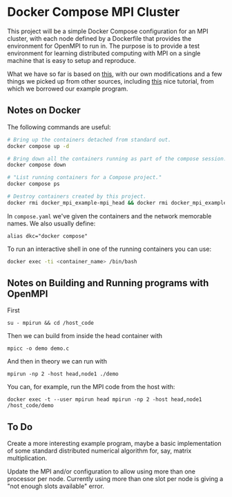 # Docker Compose MPI Cluster

This project will be a simple Docker Compose configuration for an MPI cluster,
with each node defined by a Dockerfile that provides the environment
for OpenMPI to run in. The purpose is to provide a test environment for
learning distributed computing with MPI on a single machine that is
easy to setup and reproduce.

What we have so far is based on
[this](https://codigos.ufsc.br/setic-hpc/openmpi/-/blob/master/Dockerfile),
with our own modifications and a few things we picked up from other sources,
including [this](https://mpitutorial.com/tutorials/mpi-hello-world/)
nice tutorial, from which we borrowed our example program.

## Notes on Docker

The following commands are useful:

```bash
# Bring up the containers detached from standard out.
docker compose up -d

# Bring down all the containers running as part of the compose session.
docker compose down

# "List running containers for a Compose project."
docker compose ps

# Destroy containers created by this project.
docker rmi docker_mpi_example-mpi_head && docker rmi docker_mpi_example-mpi_node
```

In `compose.yaml` we've given the containers and the network memorable names.
We also usually define:

```shell
alias dkc="docker compose"
```

To run an interactive shell in one of the running containers you can use:

```bash
docker exec -ti <container_name> /bin/bash
```

## Notes on Building and Running programs with OpenMPI

First

```shell
su - mpirun && cd /host_code
```

Then we can build from inside the head container with

```shell
mpicc -o demo demo.c
```

And then in theory we can run with

```shell
mpirun -np 2 -host head,node1 ./demo
```

You can, for example, run the MPI code from the host with:

```shell
docker exec -t --user mpirun head mpirun -np 2 -host head,node1 /host_code/demo
```

## To Do

Create a more interesting example program, maybe a basic implementation of some
standard distributed numerical algorithm for, say, matrix multiplication.

Update the MPI and/or configuration to allow using more than one processor per node.
Currently using more than one slot per node is giving a "not enough slots available" error.

